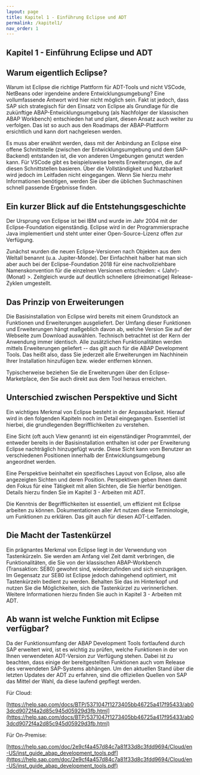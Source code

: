 ```yaml
---
layout: page
title: Kapitel 1 - Einführung Eclipse und ADT
permalink: /kapitel1/
nav_order: 1
---
```


## Kapitel 1 - Einführung Eclipse und ADT

## Warum eigentlich Eclipse?

Warum ist Eclipse die richtige Plattform für ADT-Tools und nicht VSCode, NetBeans oder irgendeine andere Entwicklungsumgebung? Eine vollumfassende Antwort wird hier nicht möglich sein. Fakt ist jedoch, dass SAP sich strategisch für den Einsatz von Eclipse als Grundlage für die zukünftige ABAP-Entwicklungsumgebung (als Nachfolger der klassischen ABAP Workbench) entschieden hat und plant, diesen Ansatz auch weiter zu verfolgen. Das ist so auch aus den Roadmaps der ABAP-Plattform ersichtlich und kann dort nachgelesen werden.

Es muss aber erwähnt werden, dass mit der Anbindung an Eclipse eine offene Schnittstelle (zwischen der Entwicklungsumgebung und dem SAP-Backend) entstanden ist, die von anderen Umgebungen genutzt werden kann. Für VSCode gibt es beispielsweise bereits Erweiterungen, die auf diesen Schnittstellen basieren. Über die Vollständigkeit und Nutzbarkeit wird jedoch im Leitfaden nicht eingegangen. Wenn Sie hierzu mehr Informationen benötigen, werden Sie über die üblichen Suchmaschinen schnell passende Ergebnisse finden.

## Ein kurzer Blick auf die Entstehungsgeschichte

Der Ursprung von Eclipse ist bei IBM und wurde im Jahr 2004 mit der Eclipse-Foundation eigenständig. Eclipse wird in der Programmiersprache Java implementiert und steht unter einer Open-Source-Lizenz offen zur Verfügung.

Zunächst wurden die neuen Eclipse-Versionen nach Objekten aus dem Weltall benannt (u.a. Jupiter-Monde). Der Einfachheit halber hat man sich aber auch bei der Eclipse-Foundation 2018 für eine nachvollziehbare Namenskonvention für die einzelnen Versionen entschieden: \< (Jahr)-(Monat) \>. Zeitgleich wurde auf deutlich schnellere (dreimonatige) Release-Zyklen umgestellt.

## Das Prinzip von Erweiterungen

Die Basisinstallation von Eclipse wird bereits mit einem Grundstock an Funktionen und Erweiterungen ausgeliefert. Der Umfang dieser Funktionen und Erweiterungen hängt maßgeblich davon ab, welche Version Sie auf der Webseite zum Download auswählen. Technisch betrachtet ist der Kern der Anwendung immer identisch. Alle zusätzlichen Funktionalitäten werden mittels Erweiterungen geliefert -- das gilt auch für die ABAP Development Tools. Das heißt also, dass Sie jederzeit alle Erweiterungen im Nachhinein Ihrer Installation hinzufügen bzw. wieder entfernen können.

Typischerweise beziehen Sie die Erweiterungen über den Eclipse-Marketplace, den Sie auch direkt aus dem Tool heraus erreichen.

## Unterschied zwischen Perspektive und Sicht

Ein wichtiges Merkmal von Eclipse besteht in der Anpassbarkeit. Hierauf wird in den folgenden Kapiteln noch im Detail eingegangen. Essentiell ist hierbei, die grundlegenden Begrifflichkeiten zu verstehen.

Eine Sicht (oft auch View genannt) ist ein eigenständiger Programmteil, der entweder bereits in der Basisinstallation enthalten ist oder per Erweiterung Eclipse nachträglich hinzugefügt wurde. Diese Sicht kann vom Benutzer an verschiedenen Positionen innerhalb der Entwicklungsumgebung angeordnet werden.

Eine Perspektive beinhaltet ein spezifisches Layout von Eclipse, also alle angezeigten Sichten und deren Position. Perspektiven geben Ihnen damit den Fokus für eine Tätigkeit mit allen Sichten, die Sie hierfür benötigen. Details hierzu finden Sie im Kapitel 3 - Arbeiten mit ADT.

Die Kenntnis der Begrifflichkeiten ist essentiell, um effizient mit Eclipse arbeiten zu können. Dokumentationen aller Art nutzen diese Terminologie, um Funktionen zu erklären. Das gilt auch für diesen ADT-Leitfaden.

## Die Macht der Tastenkürzel

Ein prägnantes Merkmal von Eclipse liegt in der Verwendung von Tastenkürzeln. Sie werden am Anfang viel Zeit damit verbringen, die Funktionalitäten, die Sie von der klassischen ABAP-Workbench (Transaktion: SE80) gewohnt sind, wiederzufinden und sich einzuprägen. Im Gegensatz zur SE80 ist Eclipse jedoch dahingehend optimiert, mit Tastenkürzeln bedient zu werden. Behalten Sie das im Hinterkopf und nutzen Sie die Möglichkeiten, sich die Tastenkürzel zu verinnerlichen. Weitere Informationen hierzu finden Sie auch in Kapitel 3 - Arbeiten mit ADT.

## Ab wann ist welche Funktion mit Eclipse verfügbar?

Da der Funktionsumfang der ABAP Development Tools fortlaufend durch SAP erweitert wird, ist es wichtig zu prüfen, welche Funktionen in der von Ihnen verwendeten ADT-Version zur Verfügung stehen. Dabei ist zu beachten, dass einige der bereitgestellten Funktionen auch vom Release des verwendeten SAP-Systems abhängen. Um den aktuellen Stand über die letzten Updates der ADT zu erfahren, sind die offiziellen Quellen von SAP das Mittel der Wahl, da diese laufend gepflegt werden.

Für Cloud:

[https://help.sap.com/docs/BTP/5371047f1273405bb46725a417f95433/ab03dcd9072f4a2d85c945d05929d3fb.html](https://help.sap.com/docs/BTP/5371047f1273405bb46725a417f95433/ab03dcd9072f4a2d85c945d05929d3fb.html)

Für On-Premise:

[https://help.sap.com/doc/2e9cf4a457d84c7a81f33d8c3fdd9694/Cloud/en-US/inst_guide_abap_development_tools.pdf](https://help.sap.com/doc/2e9cf4a457d84c7a81f33d8c3fdd9694/Cloud/en-US/inst_guide_abap_development_tools.pdf)
